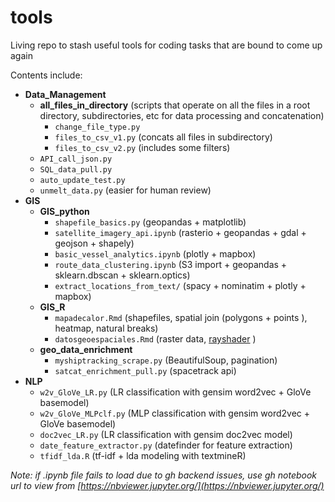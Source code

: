 # tools
Living repo to stash useful tools for coding tasks that are bound to come up again

Contents include:
* __Data_Management__
    * __all_files_in_directory__ (scripts that operate on all the files in a root directory, subdirectories, etc for data processing and concatenation)
      * `change_file_type.py`  
      * `files_to_csv_v1.py`  (concats all files in subdirectory)
      * `files_to_csv_v2.py`  (includes some filters)
    * `API_call_json.py`
    * `SQL_data_pull.py`
    * `auto_update_test.py`
    * `unmelt_data.py`  (easier for human review)
* __GIS__
    * __GIS_python__
      * `shapefile_basics.py`  (geopandas + matplotlib)
      * `satellite_imagery_api.ipynb`  (rasterio + geopandas + gdal + geojson + shapely)
      * `basic_vessel_analytics.ipynb`  (plotly + mapbox)
      * `route_data_clustering.ipynb`  (S3 import + geopandas + sklearn.dbscan + sklearn.optics)
      * `extract_locations_from_text/`   (spacy + nominatim + plotly + mapbox)
    * __GIS_R__
      * `mapadecalor.Rmd`  (shapefiles, spatial join (polygons + points ), heatmap, natural breaks)
      * `datosgeoespaciales.Rmd`  (raster data, [rayshader](https://www.rayshader.com/) )
    * __geo_data_enrichment__
      * `myshiptracking_scrape.py` (BeautifulSoup, pagination)
      * `satcat_enrichment_pull.py` (spacetrack api)
* __NLP__
    * `w2v_GloVe_LR.py`  (LR classification with gensim word2vec + GloVe basemodel)
    * `w2v_GloVe_MLPclf.py`  (MLP classification with gensim word2vec + GloVe basemodel)
    * `doc2vec_LR.py`  (LR classification with gensim doc2vec model)
    * `date_feature_extractor.py`  (datefinder for feature extraction)
    * `tfidf_lda.R`   (tf-idf + lda modeling with textmineR)


_Note: if .ipynb file fails to load due to gh backend issues, use gh notebook url to view from [https://nbviewer.jupyter.org/](https://nbviewer.jupyter.org/)_
